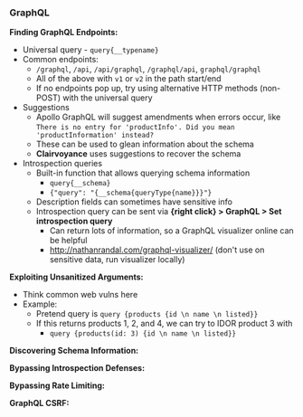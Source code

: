 ### GraphQL

**Finding GraphQL Endpoints:**
- Universal query - `query{__typename}`
- Common endpoints:
  - `/graphql`, `/api`, `/api/graphql`, `/graphql/api`, `graphql/graphql`
  - All of the above with `v1` or `v2` in the path start/end
  - If no endpoints pop up, try using alternative HTTP methods (non-POST) with the universal query
- Suggestions
  - Apollo GraphQL will suggest amendments when errors occur, like `There is no entry for 'productInfo'. Did you mean 'productInformation' instead?`
  - These can be used to glean information about the schema
  - **Clairvoyance** uses suggestions to recover the schema
- Introspection queries
  - Built-in function that allows querying schema information
    - `query{__schema}`
    - `{"query": "{__schema{queryType{name}}}"}`
  - Description fields can sometimes have sensitive info
  - Introspection query can be sent via **{right click} > GraphQL > Set introspection query**
    - Can return lots of information, so a GraphQL visualizer online can be helpful
    - http://nathanrandal.com/graphql-visualizer/ (don't use on sensitive data, run visualizer locally)


**Exploiting Unsanitized Arguments:**
- Think common web vulns here
- Example:
  - Pretend query is `query {products {id \n name \n listed}}`
  - If this returns products 1, 2, and 4, we can try to IDOR product 3 with 
    - `query {products(id: 3) {id \n name \n listed}}`

**Discovering Schema Information:**

**Bypassing Introspection Defenses:**

**Bypassing Rate Limiting:**

**GraphQL CSRF:**

